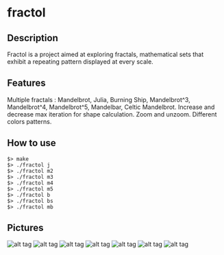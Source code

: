 # fractol

## Description

Fractol is a project aimed at exploring fractals, mathematical sets that exhibit a repeating pattern displayed at every scale.

## Features

Multiple fractals : Mandelbrot, Julia, Burning Ship, Mandelbrot^3, Mandelbrot^4, Mandelbrot^5, Mandelbar, Celtic Mandelbrot.
Increase and decrease max iteration for shape calculation.
Zoom and unzoom.
Different colors patterns.

## How to use

```
$> make
$> ./fractol j
$> ./fractol m2
$> ./fractol m3
$> ./fractol m4
$> ./fractol m5
$> ./fractol b
$> ./fractol bs
$> ./fractol mb
```

## Pictures

![alt tag](https://instagram.fhrk1-1.fna.fbcdn.net/v/t51.2885-15/e35/s1080x1080/81043119_2266778016961448_563825597442313841_n.jpg?_nc_ht=instagram.fhrk1-1.fna.fbcdn.net&_nc_cat=108&_nc_ohc=MORFVX0r160AX9yQhDp&oh=264192d0d592e064c10f7bdd95f73fd5&oe=5F6E409D)
![alt tag](https://instagram.fhrk1-1.fna.fbcdn.net/v/t51.2885-15/e35/s1080x1080/81708523_173152260731374_7128892750261966398_n.jpg?_nc_ht=instagram.fhrk1-1.fna.fbcdn.net&_nc_cat=110&_nc_ohc=9Kg9-Z3CFVwAX93RR6e&oh=c6f06c1f36c7abf47e1b1bbbbf146802&oe=5F719D80)
![alt tag](https://instagram.fhrk1-1.fna.fbcdn.net/v/t51.2885-15/e35/s1080x1080/80898229_595966287853869_6542033069571315550_n.jpg?_nc_ht=instagram.fhrk1-1.fna.fbcdn.net&_nc_cat=109&_nc_ohc=D7kz3RgCy_8AX_9UA5w&oh=4c843c57c3429d8f1bcbd73dd1ef71c1&oe=5F7064FF)
![alt tag](https://instagram.fhrk1-1.fna.fbcdn.net/v/t51.2885-15/e35/s1080x1080/83429485_623163741784308_5215386633565333202_n.jpg?_nc_ht=instagram.fhrk1-1.fna.fbcdn.net&_nc_cat=100&_nc_ohc=YWComwCC-6QAX_wWuYx&oh=89a2aefafcc4e6499299db0efe771f2e&oe=5F709EBC)
![alt tag](https://instagram.fhrk1-1.fna.fbcdn.net/v/t51.2885-15/e35/s1080x1080/81887505_498973244374357_6862061749995612787_n.jpg?_nc_ht=instagram.fhrk1-1.fna.fbcdn.net&_nc_cat=101&_nc_ohc=j6KyA3SqXLMAX9p9mQR&oh=82c595e40ecb9fa2ee81da23c01df48f&oe=5F6FE90D)
![alt tag](https://instagram.fhrk1-1.fna.fbcdn.net/v/t51.2885-15/e35/s1080x1080/82685744_2580866022146338_1944500050597007590_n.jpg?_nc_ht=instagram.fhrk1-1.fna.fbcdn.net&_nc_cat=110&_nc_ohc=D0IGSPLz-_UAX-rAvon&oh=4a4454e88a00f71ccb1fad3fc6b0c753&oe=5F7015B0)
![alt tag](https://instagram.fhrk1-1.fna.fbcdn.net/v/t51.2885-15/e35/s1080x1080/81172200_465532100795737_3250139452370594053_n.jpg?_nc_ht=instagram.fhrk1-1.fna.fbcdn.net&_nc_cat=101&_nc_ohc=erZd-7X_wE8AX_CJLzY&oh=6cdcc3c6196f33c12d4bdb33f919950d&oe=5F6F0B55)
